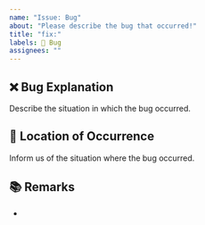 ```yaml
---
name: "Issue: Bug"
about: "Please describe the bug that occurred!"
title: "fix:"
labels: 🐞 Bug
assignees: ""
---
```


## ❌ Bug Explanation

Describe the situation in which the bug occurred.

## 🐞 Location of Occurrence

Inform us of the situation where the bug occurred.

## 📚 Remarks

- 
